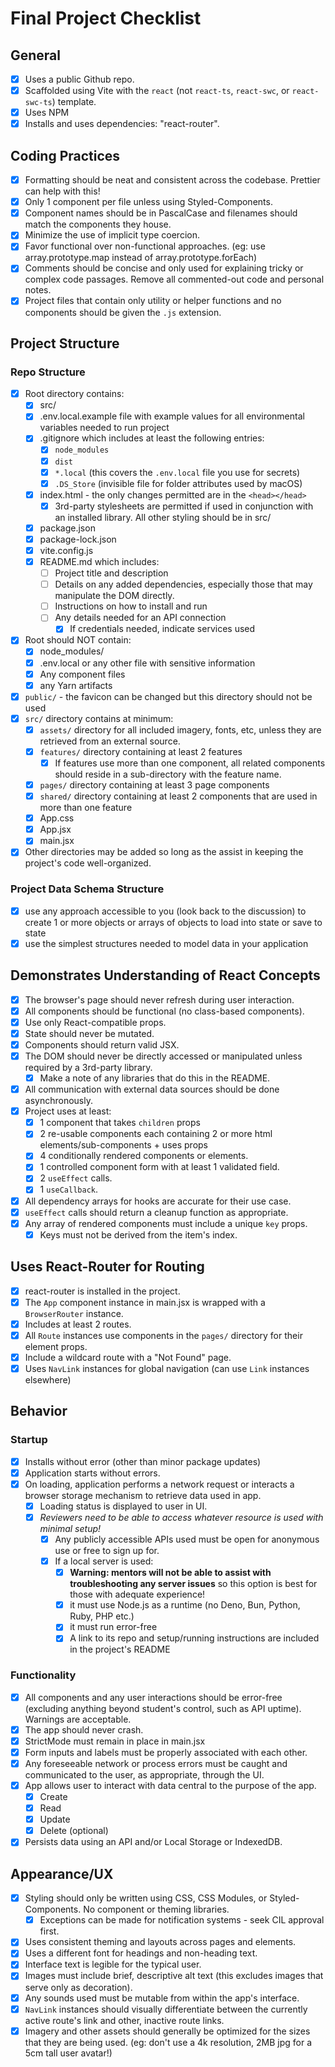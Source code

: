 # Final Project Checklist

## General

- [x] Uses a public Github repo.
- [x] Scaffolded using Vite with the `react` (not `react-ts`, `react-swc`, or `react-swc-ts`) template.
- [x] Uses NPM
- [x] Installs and uses dependencies: "react-router".

## Coding Practices

- [x] Formatting should be neat and consistent across the codebase. Prettier can help with this!
- [x] Only 1 component per file unless using Styled-Components.
- [x] Component names should be in PascalCase and filenames should match the components they house.
- [x] Minimize the use of implicit type coercion.
- [x] Favor functional over non-functional approaches. (eg: use array.prototype.map instead of array.prototype.forEach)
- [x] Comments should be concise and only used for explaining tricky or complex code passages. Remove all commented-out code and personal notes.
- [x] Project files that contain only utility or helper functions and no components should be given the `.js` extension.

## Project Structure

### Repo Structure

- [x] Root directory contains:
  - [x] src/
  - [x] .env.local.example file with example values for all environmental variables needed to run project
  - [x] .gitignore which includes at least the following entries:
    - [x] `node_modules`
    - [x] `dist`
    - [x] `*.local` (this covers the `.env.local` file you use for secrets)
    - [x] `.DS_Store` (invisible file for folder attributes used by macOS)
  - [x] index.html - the only changes permitted are in the `<head></head>`
    - [x] 3rd-party stylesheets are permitted if used in conjunction with an installed library. All other styling should be in src/
  - [x] package.json
  - [x] package-lock.json
  - [x] vite.config.js
  - [x] README.md which includes:
    - [ ] Project title and description
    - [ ] Details on any added dependencies, especially those that may manipulate the DOM directly.
    - [ ] Instructions on how to install and run
    - [ ] Any details needed for an API connection
      - [x] If credentials needed, indicate services used
- [x] Root should NOT contain:
  - [x] node_modules/
  - [x] .env.local or any other file with sensitive information
  - [x] Any component files
  - [x] any Yarn artifacts
- [x] `public/` - the favicon can be changed but this directory should not be used
- [x] `src/` directory contains at minimum:
  - [x] `assets/` directory for all included imagery, fonts, etc, unless they are retrieved from an external source.
  - [x] `features/` directory containing at least 2 features
    - [x] If features use more than one component, all related components should reside in a sub-directory with the feature name.
  - [x] `pages/` directory containing at least 3 page components
  - [x] `shared/` directory containing at least 2 components that are used in more than one feature
  - [x] App.css
  - [x] App.jsx
  - [x] main.jsx
- [x] Other directories may be added so long as the assist in keeping the project's code well-organized.

### Project Data Schema Structure

- [x] use any approach accessible to you (look back to the discussion) to create 1 or more objects or arrays of objects to load into state or save to state
- [x] use the simplest structures needed to model data in your application

## Demonstrates Understanding of React Concepts

- [x] The browser's page should never refresh during user interaction.
- [x] All components should be functional (no class-based components).
- [x] Use only React-compatible props.
- [x] State should never be mutated.
- [x] Components should return valid JSX.
- [x] The DOM should never be directly accessed or manipulated unless required by a 3rd-party library.
  - [x] Make a note of any libraries that do this in the README.
- [x] All communication with external data sources should be done asynchronously.
- [x] Project uses at least:
  - [x] 1 component that takes `children` props
  - [x] 2 re-usable components each containing 2 or more html elements/sub-components + uses props
  - [x] 4 conditionally rendered components or elements.
  - [x] 1 controlled component form with at least 1 validated field.
  - [x] 2 `useEffect` calls.
  - [x] 1 `useCallback`.
- [x] All dependency arrays for hooks are accurate for their use case.
- [x] `useEffect` calls should return a cleanup function as appropriate.
- [x] Any array of rendered components must include a unique `key` props.
  - [x] Keys must not be derived from the item's index.

## Uses React-Router for Routing

- [x] react-router is installed in the project.
- [x] The `App` component instance in main.jsx is wrapped with a `BrowserRouter` instance.
- [x] Includes at least 2 routes.
- [x] All `Route` instances use components in the `pages/` directory for their element props.
- [x] Include a wildcard route with a "Not Found" page.
- [x] Uses `NavLink` instances for global navigation (can use `Link` instances elsewhere)

## Behavior

### Startup

- [x] Installs without error (other than minor package updates)
- [x] Application starts without errors.
- [x] On loading, application performs a network request or interacts a browser storage mechanism to retrieve data used in app.
  - [x] Loading status is displayed to user in UI.
  - [x] _Reviewers need to be able to access whatever resource is used with minimal setup!_
    - [x] Any publicly accessible APIs used must be open for anonymous use or free to sign up for.
    - [x] If a local server is used:
      - [x] **Warning: mentors will not be able to assist with troubleshooting any server issues** so this option is best for those with adequate experience!
      - [x] it must use Node.js as a runtime (no Deno, Bun, Python, Ruby, PHP etc.)
      - [x] it must run error-free
      - [x] A link to its repo and setup/running instructions are included in the project's README

### Functionality

- [x] All components and any user interactions should be error-free (excluding anything beyond student's control, such as API uptime). Warnings are acceptable.
- [x] The app should never crash.
- [x] StrictMode must remain in place in main.jsx
- [x] Form inputs and labels must be properly associated with each other.
- [x] Any foreseeable network or process errors must be caught and communicated to the user, as appropriate, through the UI.
- [x] App allows user to interact with data central to the purpose of the app.
  - [x] Create
  - [x] Read
  - [x] Update
  - [x] Delete (optional)
- [x] Persists data using an API and/or Local Storage or IndexedDB.

## Appearance/UX

- [x] Styling should only be written using CSS, CSS Modules, or Styled-Components. No component or theming libraries.
  - [x] Exceptions can be made for notification systems - seek CIL approval first.
- [x] Uses consistent theming and layouts across pages and elements.
- [x] Uses a different font for headings and non-heading text.
- [x] Interface text is legible for the typical user.
- [x] Images must include brief, descriptive alt text (this excludes images that serve only as decoration).
- [x] Any sounds used must be mutable from within the app's interface.
- [x] `NavLink` instances should visually differentiate between the currently active route's link and other, inactive route links.
- [x] Imagery and other assets should generally be optimized for the sizes that they are being used. (eg: don't use a 4k resolution, 2MB jpg for a 5cm tall user avatar!)
